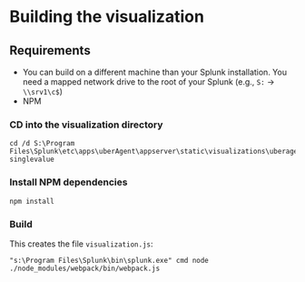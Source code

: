 # Building the visualization

## Requirements

- You can build on a different machine than your Splunk installation. You need a mapped network drive to the root of your Splunk (e.g., `S:` -> `\\srv1\c$`)
- NPM

### CD into the visualization directory

    cd /d S:\Program Files\Splunk\etc\apps\uberAgent\appserver\static\visualizations\uberagent-singlevalue

### Install NPM dependencies

    npm install

### Build

This creates the file `visualization.js`:

    "s:\Program Files\Splunk\bin\splunk.exe" cmd node ./node_modules/webpack/bin/webpack.js

